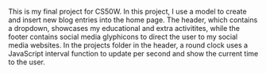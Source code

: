 This is my final project for CS50W. In this project, I use a model to create and insert new blog entries into
the home page. The header, which contains a dropdown, showcases my educational and extra activitites, while the footer contains social media glyphicons to direct the user to my social media websites. In the projects folder in the header, a round clock uses a JavaScript interval function to update per second and show the current time to the user.